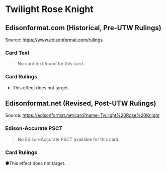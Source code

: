 # Twilight Rose Knight

## Edisonformat.com (Historical, Pre-UTW Rulings)

Source: https://www.edisonformat.com/rulings

### Card Text

> No card text found for this card.

### Card Rulings

*   This effect does not target.

## Edisonformat.net (Revised, Post-UTW Rulings)

Source: https://edisonformat.net/card?name=Twilight%20Rose%20Knight

### Edison-Accurate PSCT

> No Edison-Accurate PSCT available for this card.

### Card Rulings

●This effect does not target.
            